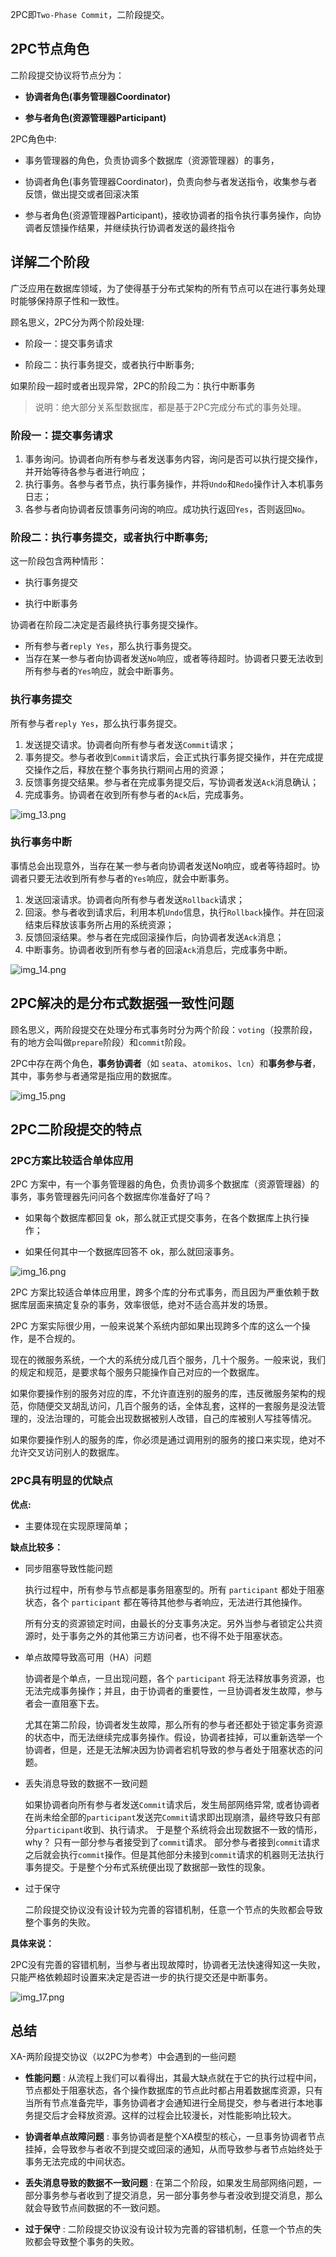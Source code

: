 2PC即`Two-Phase Commit`，二阶段提交。

## 2PC节点角色

二阶段提交协议将节点分为：

* **协调者角色(事务管理器Coordinator)**

* **参与者角色(资源管理器Participant)**

2PC角色中:

* 事务管理器的角色，负责协调多个数据库（资源管理器）的事务，

* 协调者角色(事务管理器Coordinator)，负责向参与者发送指令，收集参与者反馈，做出提交或者回滚决策

* 参与者角色(资源管理器Participant)，接收协调者的指令执行事务操作，向协调者反馈操作结果，并继续执行协调者发送的最终指令

## 详解二个阶段

广泛应用在数据库领域，为了使得基于分布式架构的所有节点可以在进行事务处理时能够保持原子性和一致性。

顾名思义，2PC分为两个阶段处理:

* 阶段一：提交事务请求

* 阶段二：执行事务提交，或者执行中断事务;

如果阶段一超时或者出现异常，2PC的阶段二为：执行中断事务

> 说明：绝大部分关系型数据库，都是基于2PC完成分布式的事务处理。

### 阶段一：提交事务请求

1. 事务询问。协调者向所有参与者发送事务内容，询问是否可以执行提交操作，并开始等待各参与者进行响应；
2. 执行事务。各参与者节点，执行事务操作，并将`Undo`和`Redo`操作计入本机事务日志；
3. 各参与者向协调者反馈事务问询的响应。成功执行返回`Yes`，否则返回`No`。

### 阶段二：执行事务提交，或者执行中断事务;

这一阶段包含两种情形：

* 执行事务提交

* 执行中断事务

协调者在阶段二决定是否最终执行事务提交操作。

* 所有参与者`reply Yes`，那么执行事务提交。
* 当存在某一参与者向协调者发送`No`响应，或者等待超时。协调者只要无法收到所有参与者的`Yes`响应，就会中断事务。

### 执行事务提交

所有参与者`reply Yes`，那么执行事务提交。

1. 发送提交请求。协调者向所有参与者发送`Commit`请求；
2. 事务提交。参与者收到`Commit`请求后，会正式执行事务提交操作，并在完成提交操作之后，释放在整个事务执行期间占用的资源；
3. 反馈事务提交结果。参与者在完成事务提交后，写协调者发送`Ack`消息确认；
4. 完成事务。协调者在收到所有参与者的`Ack`后，完成事务。

![img_13.png](img_13.png)

### 执行事务中断

事情总会出现意外，当存在某一参与者向协调者发送No响应，或者等待超时。协调者只要无法收到所有参与者的`Yes`响应，就会中断事务。

1. 发送回滚请求。协调者向所有参与者发送`Rollback`请求；
2. 回滚。参与者收到请求后，利用本机`Undo`信息，执行`Rollback`操作。并在回滚结束后释放该事务所占用的系统资源；
3. 反馈回滚结果。参与者在完成回滚操作后，向协调者发送`Ack`消息；
4. 中断事务。协调者收到所有参与者的回滚`Ack`消息后，完成事务中断。

![img_14.png](img_14.png)

## 2PC解决的是分布式数据强一致性问题

顾名思义，两阶段提交在处理分布式事务时分为两个阶段：`voting`（投票阶段，有的地方会叫做`prepare`阶段）和`commit`阶段。

2PC中存在两个角色，**事务协调者**（如 `seata`、`atomikos`、`lcn`）和**事务参与者**，其中，事务参与者通常是指应用的数据库。

![img_15.png](img_15.png)

## 2PC二阶段提交的特点

### 2PC方案比较适合单体应用

2PC 方案中，有一个事务管理器的角色，负责协调多个数据库（资源管理器）的事务，事务管理器先问问各个数据库你准备好了吗？

* 如果每个数据库都回复 ok，那么就正式提交事务，在各个数据库上执行操作；

* 如果任何其中一个数据库回答不 ok，那么就回滚事务。

![img_16.png](img_16.png)

2PC 方案比较适合单体应用里，跨多个库的分布式事务，而且因为严重依赖于数据库层面来搞定复杂的事务，效率很低，绝对不适合高并发的场景。

2PC 方案实际很少用，一般来说某个系统内部如果出现跨多个库的这么一个操作，是不合规的。

现在的微服务系统，一个大的系统分成几百个服务，几十个服务。一般来说，我们的规定和规范，是要求每个服务只能操作自己对应的一个数据库。

如果你要操作别的服务对应的库，不允许直连别的服务的库，违反微服务架构的规范，你随便交叉胡乱访问，几百个服务的话，全体乱套，这样的一套服务是没法管理的，没法治理的，可能会出现数据被别人改错，自己的库被别人写挂等情况。

如果你要操作别人的服务的库，你必须是通过调用别的服务的接口来实现，绝对不允许交叉访问别人的数据库。

### 2PC具有明显的优缺点

**优点:**

* 主要体现在实现原理简单；

**缺点比较多：**

* 同步阻塞导致性能问题

    执行过程中，所有参与节点都是事务阻塞型的。所有 `participant` 都处于阻塞状态，各个 `participant` 都在等待其他参与者响应，无法进行其他操作。

    所有分支的资源锁定时间，由最长的分支事务决定。另外当参与者锁定公共资源时，处于事务之外的其他第三方访问者，也不得不处于阻塞状态。

* 单点故障导致高可用（HA）问题

    协调者是个单点，一旦出现问题，各个 `participant` 将无法释放事务资源，也无法完成事务操作；并且，由于协调者的重要性，一旦协调者发生故障，参与者会一直阻塞下去。

    尤其在第二阶段，协调者发生故障，那么所有的参与者还都处于锁定事务资源的状态中，而无法继续完成事务操作。假设，协调者挂掉，可以重新选举一个协调者，但是，还是无法解决因为协调者宕机导致的参与者处于阻塞状态的问题。

* 丢失消息导致的数据不一致问题

    如果协调者向所有参与者发送`Commit`请求后，发生局部网络异常, 或者协调者在尚未给全部的`participant`发送完`Commit`请求即出现崩溃，最终导致只有部分`participant`收到、执行请求。 于是整个系统将会出现数据不一致的情形，why？ 只有一部分参与者接受到了`commit`请求。 
    部分参与者接到`commit`请求之后就会执行`commit`操作。但是其他部分未接到`commit`请求的机器则无法执行事务提交。于是整个分布式系统便出现了数据部一致性的现象。

* 过于保守

    二阶段提交协议没有设计较为完善的容错机制，任意一个节点的失败都会导致整个事务的失败。

**具体来说：**

2PC没有完善的容错机制，当参与者出现故障时，协调者无法快速得知这一失败，只能严格依赖超时设置来决定是否进一步的执行提交还是中断事务。

![img_17.png](img_17.png)

## 总结

XA-两阶段提交协议（以2PC为参考）中会遇到的一些问题

* **性能问题** : 从流程上我们可以看得出，其最大缺点就在于它的执行过程中间，节点都处于阻塞状态，各个操作数据库的节点此时都占用着数据库资源，只有当所有节点准备完毕，事务协调者才会通知进行全局提交，参与者进行本地事务提交后才会释放资源。这样的过程会比较漫长，对性能影响比较大。

* **协调者单点故障问题** : 事务协调者是整个XA模型的核心，一旦事务协调者节点挂掉，会导致参与者收不到提交或回滚的通知，从而导致参与者节点始终处于事务无法完成的中间状态。

* **丢失消息导致的数据不一致问题** : 在第二个阶段，如果发生局部网络问题，一部分事务参与者收到了提交消息，另一部分事务参与者没收到提交消息，那么就会导致节点间数据的不一致问题。

* **过于保守** : 二阶段提交协议没有设计较为完善的容错机制，任意一个节点的失败都会导致整个事务的失败。